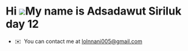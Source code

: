 Hi ![](https://user-images.githubusercontent.com/18350557/176309783-0785949b-9127-417c-8b55-ab5a4333674e.gif)My name is Adsadawut Siriluk day 12
=========================================================================================================================================

* ✉️  You can contact me at [lolnnani005@gmail.com](mailto:lolnnani005@gmail.com)
